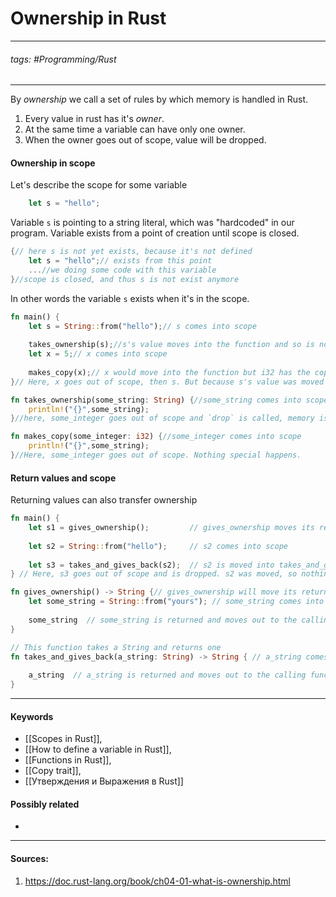 # Ownership in Rust
***
###### tags: #Programming/Rust 
***
By *ownership* we call a set of rules by which memory is handled in Rust.
1. Every value in rust has it's *owner*.
2. At the same time a variable can have only one owner.
3. When the owner goes out of scope, value will be dropped.

#### Ownership in scope
Let's describe the scope for some variable
```rust
	let s = "hello";
```
Variable `s` is pointing to a string literal, which was "hardcoded" in our program. Variable exists from a point of creation until scope is closed.
```rust
{// here s is not yet exists, because it's not defined
	let s = "hello";// exists from this point
	...//we doing some code with this variable
}//scope is closed, and thus s is not exist anymore
```
In other words the variable `s` exists when it's in the scope.
```rust
fn main() {
	let s = String::from("hello");// s comes into scope
	
	takes_ownership(s);//s's value moves into the function and so is no longer valid here
	let x = 5;// x comes into scope
	
	makes_copy(x);// x would move into the function but i32 has the copy trait, so we okay to use x afterward
}// Here, x goes out of scope, then s. But because s's value was moved drop function is not called.

fn takes_ownership(some_string: String) {//some_string comes into scope
	println!("{}",some_string);
}//here, some_integer goes out of scope and `drop` is called, memory is freed.

fn makes_copy(some_integer: i32) {//some_integer comes into scope
	println!("{}",some_string);
}//Here, some_integer goes out of scope. Nothing special happens.

```
#### Return values and scope
Returning values can also transfer ownership
```rust
fn main() {
    let s1 = gives_ownership();         // gives_ownership moves its return value into s1
	
    let s2 = String::from("hello");     // s2 comes into scope
	
    let s3 = takes_and_gives_back(s2);  // s2 is moved into takes_and_gives_back, which also moves its return value into s3
} // Here, s3 goes out of scope and is dropped. s2 was moved, so nothing happens. s1 goes out of scope and is dropped.

fn gives_ownership() -> String {// gives_ownership will move its return value into the function that calls it
    let some_string = String::from("yours"); // some_string comes into scope
	
    some_string  // some_string is returned and moves out to the calling function
}

// This function takes a String and returns one
fn takes_and_gives_back(a_string: String) -> String { // a_string comes into scope
	
    a_string  // a_string is returned and moves out to the calling function
}

```
***
#### Keywords
- [[Scopes in Rust]],
- [[How to define a variable in Rust]],
- [[Functions in Rust]],
- [[Copy trait]],
- [[Утверждения и Выражения в Rust]]
#### Possibly related
- 
***
#### Sources:
1. https://doc.rust-lang.org/book/ch04-01-what-is-ownership.html